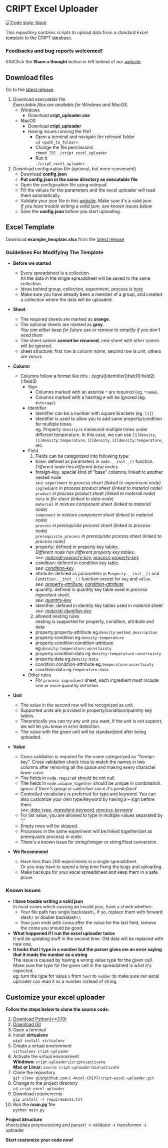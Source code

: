 # CRIPT Excel Uploader
[![Code style: black](https://img.shields.io/badge/code%20style-black-000000.svg)](https://github.com/psf/black)  

This repository contains scripts to upload data from a standard Excel template to the CRIPT database.  

### Feedbacks and bug reports welcomed!
###Click the **Share a thought** button in left behind of our [website](https://www.criptapp.org/).

## Download files
Go to the [latest release](https://github.com/C-Accel-CRIPT/cript-excel-uploader/releases)
1. Download executable file  
   *Executable files are available for Windows and MacOS.*
   * Windows
      * Download **cript_uploader.exe** 
   * MacOS 
      * Download **cript_uploader** 
      * Having issues running the file?
          * Open a terminal and navigate the relevant folder  
          `cd <path_to_folder>`
          * Change the file permissions  
          `chmod 755 ./cript_excel_uploader`
          * Run it  
          `./cript_excel_uploader`
2. Download configuration file (optional, but more convenient)
   * Download **config.json**
   * **Put config.json in the same directory as executable file**
   * Open the configuration file using notepad
   * Fill the values for the parameters and the excel uploader will read them automatically.
   * Validate your json file in this [website](https://codebeautify.org/jsonvalidator). Make sure it's a valid json.  
     *If you have trouble writing a valid json, see known issues below*
   * Save the **config.json** before you start uploading.
          

## Excel Template

Download **example_template.xlsx** from the [latest release](https://github.com/C-Accel-CRIPT/cript-excel-uploader/releases)

### Guidelines For Modifying The Template
- **Before we started**
  - Every spreadsheet is a collection.   
    All the data in the single spreadsheet will be saved to the same collection.
  - Ideas behind group, collection, experiment, process is [here](https://criptapp-staging.herokuapp.com/docs/datamodel/)
  - Make sure you have already been a member of a group, and created a collection where the data will be uploaded.

- **Sheet** 
  - The required sheets are marked as **orange**.
  - The optional sheets are marked as **grey**.   
    *You can either keep for future use or remove to simplify if you don't need them*
  - The sheet names **cannot be renamed**, new sheet with other names will be ignored.
  - sheet structure: first row is *column name*, second row is *unit*, others are *values*
- **Column**
  - Columns follow a format like this : \(sign\)(\[identifier\])field1(:field2)(:field3)
    - Sign
      - Columns marked with an asterisk `*` are required (eg. `*name`).
      - Columns marked with a hashtag `#` will be ignored (eg. `#storage`).
    - Identifier
      - Identifier can be a number with square brackets (eg. `[1]`)
      - Identifier is used to allow you to add same property/condition for multiple times.  
      eg. Property `density` is measured multiple times under different temperature. 
        In this case, we can use `[1]density`, `[1]density:temperature`, `[2]density`, `[2]density:temperature`, etc.
    - Field  
      1. Fields can be categorized into following type: 
      - base: defined as parameters in `node.__init__()` function.  
        *Different node has different base nodes*
      - foreign-key: special kind of "base" columns, linked to another nested node  
        *see:* `experiment` *in process sheet (linked to experiment node)*  
        `ingredient` *in process product sheet (linked to material node)*  
        `product` *in process product sheet (linked to material node)*  
        `data` *in file sheet (linked to data node)*  
        `material` *in mixture component sheet (linked to material node)*  
        `component` *in mixture component sheet (linked to material node)*  
        `process` *in prerequisite process sheet (linked to process node)*  
        `prerequisite_process` *in prerequisite process sheet (linked to process node)*  
      - property: defined in property key tables.  
        *Different node has different property key tables.*  
        *see: [material-property-key](https://criptapp-staging.herokuapp.com/docs/datamodel/), [process-property-key](https://criptapp-staging.herokuapp.com/docs/datamodel/)*
      - condition: defined in condition key table.  
        *see: [condition-key](https://criptapp-staging.herokuapp.com/docs/datamodel/)*
      - attribute: defined as parameters in `Property.__init__()` and `Condition.__init__()` function except for `key` and `value`.  
        *see: [property-attribute](https://criptapp-staging.herokuapp.com/docs/datamodel/), [condition-attribute](https://criptapp-staging.herokuapp.com/docs/datamodel/)*
      - quantity: defined in quantity key table used in *process ingredient* sheet.  
        *see: [quantity-key](https://criptapp-staging.herokuapp.com/docs/datamodel/)*
      - identifier: defined in identity key tables used in *material* sheet  
        *see: [material-identifier-key](https://criptapp-staging.herokuapp.com/docs/datamodel/)*
      2. allowed nesting rules  
        nesting is supported for property, condition, attribute and data
      - property:property-attribute eg.`density:method_description`
      - property:condition eg.`density:temperature`
      - property:condition:condition-attribute eg.`density:temperature:uncertainty`
      - property:condition:data eg.`density:temperature:uncertainty`
      - property:data eg.`density:data`
      - condition:condition-attribute eg.`temperature:uncertainty`
      - condition:data eg.`temperature:data`
    - Other rules
      - For `process ingredient` sheet, each ingredient must include one or more quantity defintion.
- **Unit**
  - The value in the second row will be recognized as unit.
  - Supported units are provided in property/condition/quantity key tables.
  - Theoretically you can try any unit you want, If the unit is not support, we will let you know in error detection.
  - The value with the given unit will be standardized after being uploaded.
- **Value**
  - Cross validation is required for the name categorized as "foreign-key".
    Cross validation check tries to match the names in two columns after removing all the space 
    and making every character lower case.
  - The fields in `node.required` should be not null.
  - The fields in `node.unique_together` should be unique in combination.  
    *ignore if there's group or collection since it's predefined*
  - Controlled vocabulary is preferred for type and keyword. 
    You can also customize your own type/keyword by having a `+` sign before them  
    *see: [data-type](https://criptapp-staging.herokuapp.com/docs/datamodel/), [ingredient-keyword](https://criptapp-staging.herokuapp.com/docs/datamodel/), [process-keyword](https://criptapp-staging.herokuapp.com/docs/datamodel/)*
  - For list value, you are allowed to type in multiple values separated by ","
  - Empty rows will be skipped.
  - Processes in the same experiment will be linked together(set as prerequisite process) in order.
  - There's a known issue for string/integer or string/float conversion.
- **We Recommend**
  - Have less than 200 experiments in a single spreadsheet.  
    Or you may have to spend a long time fixing the bugs and uploading.
  - Make backups for your excel spreadsheet and keep them in a safe place.

### Known Issues
- **I have trouble writing a valid json**  
  In most cases which causing an invalid json, have a check whether:
  - Your file path has single backslash```
    \
    ```, if so, replace them with forward slash`/` or double backslash`\\`
  - Your json ends with coma after the value for the last field, remove the coma you should be good.
- **What happened if I run the excel uploader twice**  
  It will do updating stuff in the second time. Old data will be replaced with new one.
- **It looks that I type in a number but the parser gives me an error saying that it reads the number as a string**  
  The issue is caused by having a wrong value type for the given cell.
  Make sure the type for the given cell in the spreadsheet is what it's expected.  
  eg. turn the type for value `5` from `text` to `number` to make sure our excel uploader
  can read it as a number instead of string.
  

## Customize your excel uploader

**Follow the steps below to clone the source code:**
1. [Download Python(>=3.10)](https://www.python.org/)
2. [Download Git](https://git-scm.com/downloads)
3. Open a terminal
4. Install **virtualenv**  
   `pip3 install virtualenv`
5. Create a virtual environment  
   `virtualenv cript-uploader`
6. Activate the virtual environment  
   **Windows:** `cript-uploader\Scripts\activate`  
   **Mac or Linux:** `source cript-uploader\bin\activate`
7. Clone the repository  
   `git clone git@github.com:C-Accel-CRIPT/cript-excel-uploader.git`
8. Change to the project directory  
   `cd cript-excel-uploader`
9. Download requirements  
   `pip install -r requirements.txt`
10. Run the **main.py** file  
    `python main.py`

**Project Structure**  
sheets(data preprocessing and parser) -> validator -> transformer -> uploader 

**Start customize your code now!**
